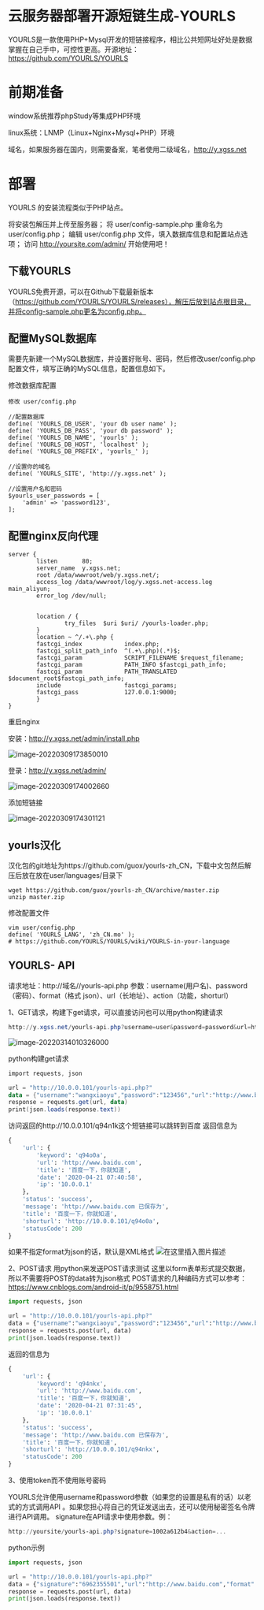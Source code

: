 # 云服务器部署开源短链生成-YOURLS

YOURLS是一款使用PHP+Mysql开发的短链接程序，相比公共短网址好处是数据掌握在自己手中，可控性更高。开源地址：https://github.com/YOURLS/YOURLS

# 前期准备

window系统推荐phpStudy等集成PHP环境

linux系统：LNMP（Linux+Nginx+Mysql+PHP）环境

域名，如果服务器在国内，则需要备案，笔者使用二级域名，http://y.xgss.net

# 部署

YOURLS 的安装流程类似于PHP站点。

将安装包解压并上传至服务器；
将 user/config-sample.php 重命名为 user/config.php；
编辑 user/config.php 文件，填入数据库信息和配置站点选项；
访问 http://yoursite.com/admin/ 开始使用吧！



## 下载YOURLS

YOURLS免费开源，可以在Github下载最新版本（https://github.com/YOURLS/YOURLS/releases），解压后放到站点根目录，并将config-sample.php更名为config.php。

## 配置MySQL数据库

需要先新建一个MySQL数据库，并设置好账号、密码，然后修改user/config.php配置文件，填写正确的MySQL信息，配置信息如下。



修改数据库配置

```
修改 user/config.php

//配置数据库
define( 'YOURLS_DB_USER', 'your db user name' );
define( 'YOURLS_DB_PASS', 'your db password' );
define( 'YOURLS_DB_NAME', 'yourls' );
define( 'YOURLS_DB_HOST', 'localhost' );
define( 'YOURLS_DB_PREFIX', 'yourls_' );

//设置你的域名
define( 'YOURLS_SITE', 'http://y.xgss.net' );

//设置用户名和密码
$yourls_user_passwords = [
	'admin' => 'password123',
];
```



## 配置nginx反向代理

```
server {
        listen       80;
        server_name  y.xgss.net;
        root /data/wwwroot/web/y.xgss.net/;
        access_log /data/wwwroot/log/y.xgss.net-access.log main_aliyun;
        error_log /dev/null;


        location / {
                try_files  $uri $uri/ /yourls-loader.php;
        }
        location ~ ^/.+\.php {
        fastcgi_index            index.php;
        fastcgi_split_path_info  ^(.+\.php)(.*)$;
        fastcgi_param            SCRIPT_FILENAME $request_filename;
        fastcgi_param            PATH_INFO $fastcgi_path_info;
        fastcgi_param            PATH_TRANSLATED $document_root$fastcgi_path_info;
        include                  fastcgi_params;
        fastcgi_pass             127.0.0.1:9000;
        }
}
```

重启nginx

安装：http://y.xgss.net/admin/install.php

![image-20220309173850010](https://imgoss.xgss.net/picgo/image-20220309173850010.png?aliyun)



登录：http://y.xgss.net/admin/

![image-20220309174002660](https://imgoss.xgss.net/picgo/image-20220309174002660.png?aliyun)

添加短链接

![image-20220309174301121](https://imgoss.xgss.net/picgo/image-20220309174301121.png?aliyun)

## yourls汉化

汉化包的git地址为https://github.com/guox/yourls-zh_CN，下载中文包然后解压后放在放在user/languages/目录下

```
wget https://github.com/guox/yourls-zh_CN/archive/master.zip
unzip master.zip
```

修改配置文件

```
vim user/config.php
define( 'YOURLS_LANG', 'zh_CN.mo' );
# https://github.com/YOURLS/YOURLS/wiki/YOURLS-in-your-language
```



## YOURLS- API

请求地址：http://域名//yourls-api.php
参数：username(用户名)、password（密码）、format（格式 json）、url（长地址）、action（功能，shorturl）

1、GET请求，构建下get请求，可以直接访问也可以用python构建请求

```powershell
http://y.xgss.net/yourls-api.php?username=user&password=password&url=http://www.baidu.com&format=json&action=shorturl
```

![image-20220314010326000](https://imgoss.xgss.net/picgo/image-20220314010326000.png?aliyun)

python构建get请求

```powershell
import requests, json

url = "http://10.0.0.101/yourls-api.php?"
data = {"username":"wangxiaoyu","password":"123456","url":"http://www.baidu.com","format":"json","action":"shorturl"}
response = requests.get(url, data)
print(json.loads(response.text))
```

访问返回的http://10.0.0.101/q94n1k这个短链接可以跳转到百度
返回信息为

```python
{
    'url': {
        'keyword': 'q94o0a',
        'url': 'http://www.baidu.com',
        'title': '百度一下，你就知道',
        'date': '2020-04-21 07:40:58',
        'ip': '10.0.0.1'
    },
    'status': 'success',
    'message': 'http://www.baidu.com 已保存为',
    'title': '百度一下，你就知道',
    'shorturl': 'http://10.0.0.101/q94o0a',
    'statusCode': 200
}
```

如果不指定format为json的话，默认是XML格式
![在这里插入图片描述](https://imgoss.xgss.net/picgo/3b75393125636a4d837138e075bfd303.png?aliyun)

2、POST请求
用python来发送POST请求测试
这里以form表单形式提交数据，所以不需要将POST的data转为json格式
POST请求的几种编码方式可以参考：https://www.cnblogs.com/android-it/p/9558751.html

```python
import requests, json

url = "http://10.0.0.101/yourls-api.php?"
data = {"username":"wangxiaoyu","password":"123456","url":"http://www.baidu.com","format":"json","action":"shorturl"}
response = requests.post(url, data)
print(json.loads(response.text))
```

返回的信息为

```python
{
    'url': {
        'keyword': 'q94nkx',
        'url': 'http://www.baidu.com',
        'title': '百度一下，你就知道',
        'date': '2020-04-21 07:31:45',
        'ip': '10.0.0.1'
    },
    'status': 'success',
    'message': 'http://www.baidu.com 已保存为',
    'title': '百度一下，你就知道',
    'shorturl': 'http://10.0.0.101/q94nkx',
    'statusCode': 200
}
```

3、使用token而不使用账号密码

YOURLS允许使用username和password参数（如果您的设置是私有的话）以老式的方式调用API 。如果您担心将自己的凭证发送出去，还可以使用秘密签名令牌进行API调用。
signature在API请求中使用参数。例：

```powershell
http://yoursite/yourls-api.php?signature=1002a612b4&action=...
```

python示例

```python
import requests, json

url = "http://10.0.0.101/yourls-api.php?"
data = {"signature":"6962355501","url":"http://www.baidu.com","format":"json","action":"shorturl"}
response = requests.post(url, data)
print(json.loads(response.text))
```



